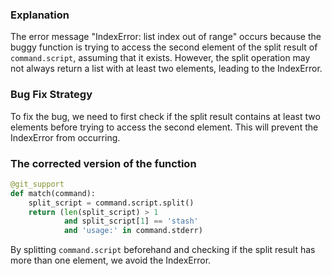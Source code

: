 ### Explanation
The error message "IndexError: list index out of range" occurs because the buggy function is trying to access the second element of the split result of `command.script`, assuming that it exists. However, the split operation may not always return a list with at least two elements, leading to the IndexError.

### Bug Fix Strategy
To fix the bug, we need to first check if the split result contains at least two elements before trying to access the second element. This will prevent the IndexError from occurring.

### The corrected version of the function
```python
@git_support
def match(command):
    split_script = command.script.split()
    return (len(split_script) > 1
            and split_script[1] == 'stash'
            and 'usage:' in command.stderr)
``` 

By splitting `command.script` beforehand and checking if the split result has more than one element, we avoid the IndexError.